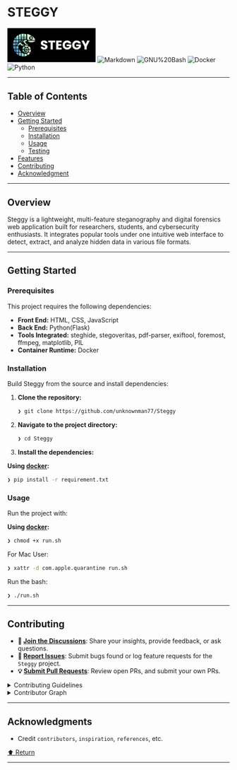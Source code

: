 <div id="top">
<div align="left">


# STEGGY

<img src="static/background.png" alt="Steggy" width="200"/>

<img src="https://img.shields.io/badge/Markdown-000000.svg?style=flat&logo=Markdown&logoColor=white" alt="Markdown">
<img src="https://img.shields.io/badge/GNU%20Bash-4EAA25.svg?style=flat&logo=GNU-Bash&logoColor=white" alt="GNU%20Bash">
<img src="https://img.shields.io/badge/Docker-2496ED.svg?style=flat&logo=Docker&logoColor=white" alt="Docker">
<img src="https://img.shields.io/badge/Python-3776AB.svg?style=flat&logo=Python&logoColor=white" alt="Python">

---

## Table of Contents

- [Overview](#overview)
- [Getting Started](#getting-started)
    - [Prerequisites](#prerequisites)
    - [Installation](#installation)
    - [Usage](#usage)
    - [Testing](#testing)
- [Features](#features)
- [Contributing](#contributing)
- [Acknowledgment](#acknowledgment)

---

## Overview

Steggy is a lightweight, multi-feature steganography and digital forensics web application built for researchers, students, and cybersecurity enthusiasts. It integrates popular tools under one intuitive web interface to detect, extract, and analyze hidden data in various file formats.

---

## Getting Started

### Prerequisites

This project requires the following dependencies:

- **Front End:** HTML, CSS, JavaScript
- **Back End:** Python(Flask)
- **Tools Integrated:** steghide, stegoveritas, pdf-parser, exiftool, foremost, ffmpeg, matplotlib, PIL
- **Container Runtime:** Docker

### Installation

Build Steggy from the source and install dependencies:

1. **Clone the repository:**

    ```sh
    ❯ git clone https://github.com/unknownman77/Steggy
    ```

2. **Navigate to the project directory:**

    ```sh
    ❯ cd Steggy
    ```

3. **Install the dependencies:**

**Using [docker](https://www.docker.com/):**

```sh
❯ pip install -r requirement.txt
```

### Usage

Run the project with:

**Using [docker](https://www.docker.com/):**

```sh
❯ chmod +x run.sh
```

For Mac User:

```sh
❯ xattr -d com.apple.quarantine run.sh
```

Run the bash:

```sh
❯ ./run.sh
```

---

## Contributing

- **💬 [Join the Discussions](https://github.com/unknownman77/Steggy/discussions)**: Share your insights, provide feedback, or ask questions.
- **🐛 [Report Issues](https://github.com/unknownman77/Steggy/issues)**: Submit bugs found or log feature requests for the `Steggy` project.
- **💡 [Submit Pull Requests](https://github.com/unknownman77/Steggy/blob/main/CONTRIBUTING.md)**: Review open PRs, and submit your own PRs.

<details closed>
<summary>Contributing Guidelines</summary>

1. **Fork the Repository**: Start by forking the project repository to your github account.
2. **Clone Locally**: Clone the forked repository to your local machine using a git client.
   ```sh
   git clone https://github.com/unknownman77/Steggy
   ```
3. **Create a New Branch**: Always work on a new branch, giving it a descriptive name.
   ```sh
   git checkout -b new-feature-x
   ```
4. **Make Your Changes**: Develop and test your changes locally.
5. **Commit Your Changes**: Commit with a clear message describing your updates.
   ```sh
   git commit -m 'Implemented new feature x.'
   ```
6. **Push to github**: Push the changes to your forked repository.
   ```sh
   git push origin new-feature-x
   ```
7. **Submit a Pull Request**: Create a PR against the original project repository. Clearly describe the changes and their motivations.
8. **Review**: Once your PR is reviewed and approved, it will be merged into the main branch. Congratulations on your contribution!
</details>

<details closed>
<summary>Contributor Graph</summary>
<br>
<p align="left">
   <a href="https://github.com{/unknownman77/Steggy/}graphs/contributors">
      <img src="https://contrib.rocks/image?repo=unknownman77/Steggy">
   </a>
</p>
</details>

---

## Acknowledgments

- Credit `contributors`, `inspiration`, `references`, etc.

<div align="left"><a href="#top">⬆ Return</a></div>

---
